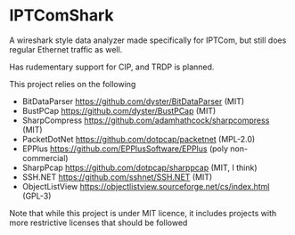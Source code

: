 # IPTComShark

A wireshark style data analyzer made specifically for IPTCom, but still does regular Ethernet traffic as well.

Has rudementary support for CIP, and TRDP is planned.

This project relies on the following
+ BitDataParser https://github.com/dyster/BitDataParser (MIT)
+ BustPCap https://github.com/dyster/BustPCap (MIT)
+ SharpCompress https://github.com/adamhathcock/sharpcompress (MIT)
+ PacketDotNet https://github.com/dotpcap/packetnet (MPL-2.0)
+ EPPlus https://github.com/EPPlusSoftware/EPPlus (poly non-commercial)
+ SharpPcap https://github.com/dotpcap/sharppcap (MIT, I think)
+ SSH.NET https://github.com/sshnet/SSH.NET (MIT)
+ ObjectListView https://objectlistview.sourceforge.net/cs/index.html (GPL-3)

Note that while this project is under MIT licence, it includes projects with more restrictive licenses that should be followed
